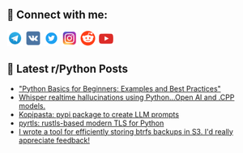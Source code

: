 ## 🔎 Connect with me:
[<img src="https://github.com/bullbesh/bullbesh/blob/main/images/Telegram.png" width="32" height="32" />](https://t.me/bullbesh)
[<img src="https://github.com/bullbesh/bullbesh/blob/main/images/VK.png" width="32" height="32" />](https://vk.com/bullbesh)
[<img src="https://github.com/bullbesh/bullbesh/blob/main/images/Twitter.png" width="32" height="32" />](https://twitter.com/bullbesh1)
[<img src="https://github.com/bullbesh/bullbesh/blob/main/images/Instagram.png" width="32" height="32" />](https://www.instagram.com/bullbesh)
[<img src="https://github.com/bullbesh/bullbesh/blob/main/images/Reddit.png" width="32" height="32" />](https://www.reddit.com/user/bullbesh)
[<img src="https://github.com/bullbesh/bullbesh/blob/main/images/YouTube.png" width="32" height="32" />](https://www.youtube.com/channel/UCtfjRs6uzgq5mfm8S06WTcg)

## 📕 Latest r/Python Posts
<!-- BLOG-POST-LIST:START -->
- [&quot;Python Basics for Beginners: Examples and Best Practices&quot;](https://www.reddit.com/r/Python/comments/1ffyzuk/python_basics_for_beginners_examples_and_best/)
- [Whisper realtime hallucinations using Python...Open AI and .CPP models.](https://www.reddit.com/r/Python/comments/1ffy7h6/whisper_realtime_hallucinations_using_pythonopen/)
- [Kopipasta: pypi package to create LLM prompts](https://www.reddit.com/r/Python/comments/1ffx8qn/kopipasta_pypi_package_to_create_llm_prompts/)
- [pyrtls: rustls-based modern TLS for Python](https://www.reddit.com/r/Python/comments/1ffwu5l/pyrtls_rustlsbased_modern_tls_for_python/)
- [I wrote a tool for efficiently storing btrfs backups in S3. I&#39;d really appreciate feedback!](https://www.reddit.com/r/Python/comments/1fftfm9/i_wrote_a_tool_for_efficiently_storing_btrfs/)
<!-- BLOG-POST-LIST:END -->
